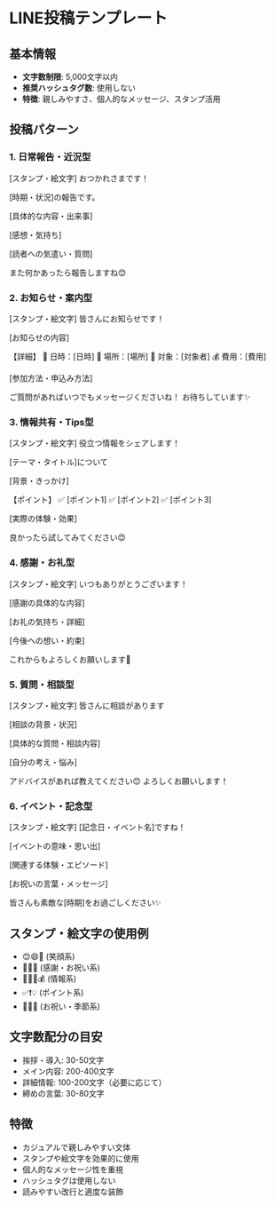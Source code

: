 # LINE投稿テンプレート

## 基本情報
- **文字数制限**: 5,000文字以内
- **推奨ハッシュタグ数**: 使用しない
- **特徴**: 親しみやすさ、個人的なメッセージ、スタンプ活用

## 投稿パターン

### 1. 日常報告・近況型
[スタンプ・絵文字] おつかれさまです！

[時期・状況]の報告です。

[具体的な内容・出来事]

[感想・気持ち]

[読者への気遣い・質問]

また何かあったら報告しますね😊

### 2. お知らせ・案内型
[スタンプ・絵文字] 皆さんにお知らせです！

[お知らせの内容]

【詳細】
📅 日時：[日時]
📍 場所：[場所]
👥 対象：[対象者]
💰 費用：[費用]

[参加方法・申込み方法]

ご質問があればいつでもメッセージくださいね！
お待ちしています✨

### 3. 情報共有・Tips型
[スタンプ・絵文字] 役立つ情報をシェアします！

[テーマ・タイトル]について

[背景・きっかけ]

【ポイント】
✅ [ポイント1]
✅ [ポイント2]
✅ [ポイント3]

[実際の体験・効果]

良かったら試してみてください😊

### 4. 感謝・お礼型
[スタンプ・絵文字] いつもありがとうございます！

[感謝の具体的な内容]

[お礼の気持ち・詳細]

[今後への想い・約束]

これからもよろしくお願いします🙏

### 5. 質問・相談型
[スタンプ・絵文字] 皆さんに相談があります

[相談の背景・状況]

[具体的な質問・相談内容]

[自分の考え・悩み]

アドバイスがあれば教えてください😊
よろしくお願いします！

### 6. イベント・記念型
[スタンプ・絵文字] [記念日・イベント名]ですね！

[イベントの意味・思い出]

[関連する体験・エピソード]

[お祝いの言葉・メッセージ]

皆さんも素敵な[時期]をお過ごしください✨

## スタンプ・絵文字の使用例
- 😊😄🙂 (笑顔系)
- 🙏✨💕 (感謝・お祝い系)
- 📅📍👥💰 (情報系)
- ✅❗💡 (ポイント系)
- 🎉🎊🌸 (お祝い・季節系)

## 文字数配分の目安
- 挨拶・導入: 30-50文字
- メイン内容: 200-400文字
- 詳細情報: 100-200文字（必要に応じて）
- 締めの言葉: 30-80文字

## 特徴
- カジュアルで親しみやすい文体
- スタンプや絵文字を効果的に使用
- 個人的なメッセージ性を重視
- ハッシュタグは使用しない
- 読みやすい改行と適度な装飾

